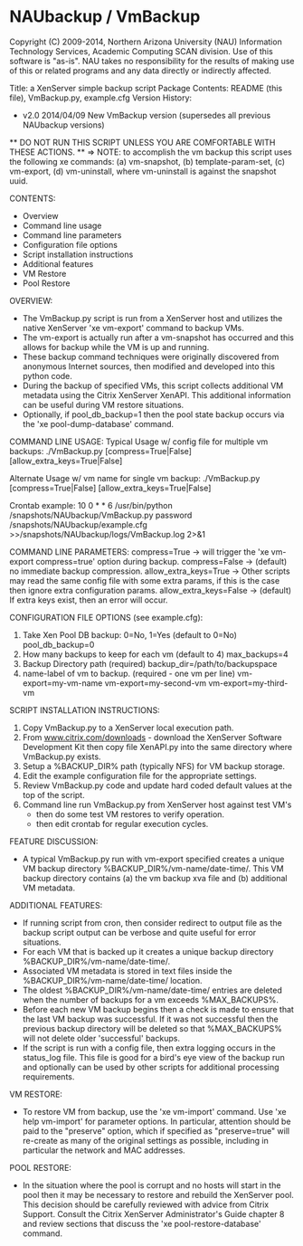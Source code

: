 NAUbackup / VmBackup
====================
Copyright (C) 2009-2014, Northern Arizona University (NAU)
Information Technology Services, Academic Computing SCAN division.
Use of this software is "as-is".  NAU takes no responsibility
for the results of making use of this or related programs and any data
directly or indirectly affected.

Title: a XenServer simple backup script
Package Contents: README (this file), VmBackup.py, example.cfg
Version History:
 - v2.0 2014/04/09 New VmBackup version (supersedes all previous NAUbackup versions)

** DO NOT RUN THIS SCRIPT UNLESS YOU ARE COMFORTABLE WITH THESE ACTIONS. **
=> NOTE: to accomplish the vm backup this script uses the following xe commands:
  (a) vm-snapshot, (b) template-param-set, (c) vm-export, (d) vm-uninstall,
  where vm-uninstall is against the snapshot uuid.

CONTENTS:
 - Overview
 - Command line usage
 - Command line parameters
 - Configuration file options
 - Script installation instructions
 - Additional features
 - VM Restore
 - Pool Restore

OVERVIEW:
 - The VmBackup.py script is run from a XenServer host and utilizes 
   the native XenServer 'xe vm-export' command to backup VMs. 
 - The vm-export is actually run after a vm-snapshot has occurred 
   and this allows for backup while the VM is up and running.
 - These backup command techniques were originally discovered from anonymous
   Internet sources, then modified and developed into this python code.
 - During the backup of specified VMs, this script collects additional VM 
   metadata using the Citrix XenServer XenAPI. This additional information
   can be useful during VM restore situations.
 - Optionally, if pool_db_backup=1 then the pool state backup occurs via
   the 'xe pool-dump-database' command.

COMMAND LINE USAGE:
 Typical Usage w/ config file for multiple vm backups:
    ./VmBackup.py <password> <config-file-path> 
        [compress=True|False] [allow_extra_keys=True|False]
  
 Alternate Usage w/ vm name for single vm backup:
    ./VmBackup.py <password> <vm-name> 
        [compress=True|False] [allow_extra_keys=True|False]

 Crontab example:
    10 0 * * 6 /usr/bin/python /snapshots/NAUbackup/VmBackup.py password 
        /snapshots/NAUbackup/example.cfg >>/snapshots/NAUbackup/logs/VmBackup.log 2>&1

COMMAND LINE PARAMETERS:
 compress=True          -> will trigger the 'xe vm-export compress=true' option during backup.
 compress=False         -> (default) no immediate backup compression.
 allow_extra_keys=True  -> Other scripts may read the same config file with some extra params, 
                           if this is the case then ignore extra configuration params.
 allow_extra_keys=False -> (default) If extra keys exist, then an error will occur.

CONFIGURATION FILE OPTIONS (see example.cfg):
 1. Take Xen Pool DB backup: 0=No, 1=Yes (default to 0=No)
   pool_db_backup=0
 2. How many backups to keep for each vm (default to 4)
   max_backups=4
 3. Backup Directory path (required)
   backup_dir=/path/to/backupspace
 4. name-label of vm to backup. (required - one vm per line)
   vm-export=my-vm-name
   vm-export=my-second-vm
   vm-export=my-third-vm

SCRIPT INSTALLATION INSTRUCTIONS:
 1. Copy VmBackup.py to a XenServer local execution path.
 2. From www.citrix.com/downloads - download the XenServer Software Development Kit 
     then copy file XenAPI.py into the same directory where VmBackup.py exists.
 3. Setup a %BACKUP_DIR% path (typically NFS) for VM backup storage.
 4. Edit the example configuration file for the appropriate settings.
 5. Review VmBackup.py code and update hard coded default values at the top of the script.
 6. Command line run VmBackup.py from XenServer host against test VM's
     - then do some test VM restores to verify operation.
     - then edit crontab for regular execution cycles.

FEATURE DISCUSSION:
 - A typical VmBackup.py run with vm-export specified creates a unique 
   VM backup directory %BACKUP_DIR%/vm-name/date-time/. This VM backup directory
   contains (a) the vm backup xva file and (b) additional VM metadata.

ADDITIONAL FEATURES:
 - If running script from cron, then consider redirect to output file as the
   backup script output can be verbose and quite useful for error situations.
 - For each VM that is backed up it creates a unique backup directory 
   %BACKUP_DIR%/vm-name/date-time/.
 - Associated VM metadata is stored in text files inside the
   %BACKUP_DIR%/vm-name/date-time/ location.
 - The oldest %BACKUP_DIR%/vm-name/date-time/ entries are deleted when the number of 
   backups for a vm exceeds %MAX_BACKUPS%.
 - Before each new VM backup begins then a check is made to ensure that the last 
   VM backup was successful. If it was not successful then the previous backup directory
   will be deleted so that %MAX_BACKUPS% will not delete older 'successful' backups.
 - If the script is run with a config file, then extra logging occurs in the
   status_log file. This file is good for a bird's eye view of the backup run and
   optionally can be used by other scripts for additional processing requirements.

VM RESTORE:
 - To restore VM from backup, use the 'xe vm-import' command.
   Use 'xe help vm-import' for parameter options. In particular, attention
   should be paid to the "preserve" option, which if specified as
   "preserve=true" will re-create as many of the original settings as
   possible, including in particular the network and MAC addresses.

POOL RESTORE:
 - In the situation where the pool is corrupt and no hosts will start in the
   pool then it may be necessary to restore and rebuild the XenServer pool. 
   This decision should be carefully reviewed with advice from Citrix Support. 
   Consult the Citrix XenServer Administrator's Guide chapter 8 and review
   sections that discuss the 'xe pool-restore-database' command.
